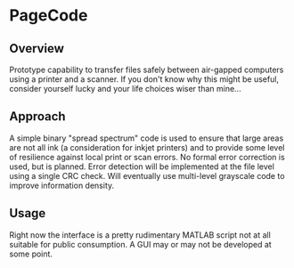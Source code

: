 # PageCode

## Overview
Prototype capability to transfer files safely between air-gapped computers using a printer and a scanner. If you don't know why this might be useful, consider yourself lucky and your life choices wiser than mine...

## Approach
A simple binary "spread spectrum" code is used to ensure that large areas are not all ink (a consideration for inkjet printers) and to provide some level of resilience against local print or scan errors. No formal error correction is used, but is planned. Error detection will be implemented at the file level using a single CRC check. Will eventually use multi-level grayscale code to improve information density.

## Usage
Right now the interface is a pretty rudimentary MATLAB script not at all suitable for public consumption. A GUI may or may not be developed at some point.
